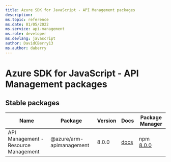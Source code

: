 ```yaml
---
title: Azure SDK for JavaScript - API Management packages
description: 
ms.topic: reference
ms.date: 01/05/2022
ms.service: api-management
ms.role: developer
ms.devlang: javascript
author: DavidCBerry13
ms.author: daberry
---
```


# Azure SDK for JavaScript - API Management packages

## Stable packages

| Name                  | Package              | Version          | Docs                   | Package Manager                |
|-----------------------|----------------------|------------------|------------------------|--------------------------------|
| API Management - Resource Management | @azure/arm-apimanagement | 8.0.0 | [docs](/azure/javascript/sdk/sdk-demo2/api-management/arm-apimanagement/azure-arm-apimanagement/stable)  | npm [8.0.0](https://www.npmjs.com/package/%40azure%2Farm-apimanagement) |
 

 


 